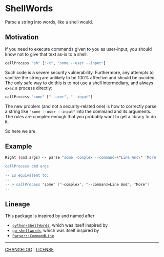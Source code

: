 # ShellWords

Parse a string into words, like a shell would.

## Motivation

If you need to execute commands given to you as user-input, you should know not
to give that text as-is to a shell:

```haskell
callProcess "sh" ["-c", "some --user --input"]
```

Such code is a severe security vulnerability. Furthermore, any attempts to
sanitize the string are unlikely to be 100% affective and should be avoided. The
only safe way to do this is to not use a shell intermediary, and always `exec` a
process directly:

```haskell
callProcess "some" ["--user", "--input"]
```

The new problem (and not a security-related one) is how to correctly parse a
string like `"some --user --input"` into the command and its arguments. The
rules are complex enough that you probably want to get a library to do it.

So here we are.

## Example

```sh
Right (cmd:args) <- parse "some -complex --command=\"Line And\" 'More'

callProcess cmd args
--
-- Is equivalent to:
--
-- > callProcess "some" ["-complex", "--command=Line And", "More"]
--
```

## Lineage

This package is inspired by and named after

- [`python/ShellWords`][python-shellwords], which was itself inspired by
- [`go-shellwords`][go-shellwords], which was itself inspired by
- [`Parser::CommandLine`][parse-commandline]

[python-shellwords]: https://github.com/mozillazg/python-shellwords
[go-shellwords]: https://github.com/mattn/go-shellwords
[parse-commandline]: https://github.com/Songmu/p5-Parse-CommandLine

---

[CHANGELOG](./CHANGELOG.md) | [LICENSE](./LICENSE)
